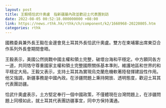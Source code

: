 ```yaml
---
layout: post
title: 王毅晤恰武什奧盧　指新疆屬內政並歡迎土代表團到訪
date: 2022-08-05 00:52:18.000000000 +08:00
link: https://news.rthk.hk/rthk/ch/component/k2/1660968-20220805.htm
categories: rthk
---
```


國務委員兼外長王毅在金邊會見土耳其外長恰武什奧盧。雙方在柬埔寨出席東亞合作系列外長會期間會晤。

王毅表示，美國公然挑戰中國主權和領土完整，破壞台海和平穩定。中方願同各方一道，共同恪守尊重國家主權和領土完整國際關係基本準則，維護地區和世界的和平穩定大局。王毅又表示，支持土耳其為實現烏克蘭危機軟著陸發揮建設性作用。他又強調，新疆事務是中國內政。在涉疆問題上秉持開放、透明態度，歡迎土耳其代表團訪疆。

恰武什奧盧表示，土方堅定奉行一個中國政策，不僅體現在台灣問題上，在涉疆問題上同樣如此，就土耳其代表團訪疆事宜，同中方保持溝通。
